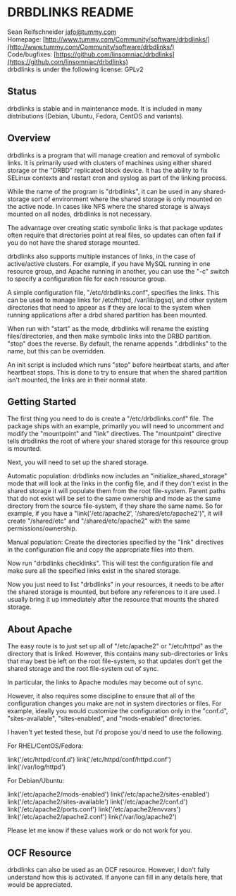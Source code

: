 DRBDLINKS README
================

Sean Reifschneider <jafo@tummy.com>  
Homepage: [http://www.tummy.com/Community/software/drbdlinks/](http://www.tummy.com/Community/software/drbdlinks/)  
Code/bugfixes: [https://github.com/linsomniac/drbdlinks](https://github.com/linsomniac/drbdlinks)  
drbdlinks is under the following license: GPLv2

Status
------

drbdlinks is stable and in maintenance mode.  It is included in many
distributions (Debian, Ubuntu, Fedora, CentOS and variants).

Overview
--------

drbdlinks is a program that will manage creation and removal of symbolic
links.  It is primarily used with clusters of machines using either shared
storage or the "DRBD" replicated block device.  It has the ability to fix
SELinux contexts and restart cron and syslog as part of the linking
process.

While the name of the program is "drbdlinks", it can be used in any
shared-storage sort of environment where the shared storage is only mounted
on the active node.  In cases like NFS where the shared storage is always
mounted on all nodes, drbdlinks is not necessary.

The advantage over creating static symbolic links is that package updates
often require that directories point at real files, so updates can often
fail if you do not have the shared storage mounted.

drbdlinks also supports multiple instances of links, in the case of
active/active clusters.  For example, if you have MySQL running in one
resource group, and Apache running in another, you can use the "-c"
switch to specify a configuration file for each resource group.

A simple configuration file, "/etc/drbdlinks.conf", specifies the links.
This can be used to manage links for /etc/httpd, /var/lib/pgsql, and other
system directories that need to appear as if they are local to the system
when running applications after a drbd shared partition has been mounted.

When run with "start" as the mode, drbdlinks will rename the existing
files/directories, and then make symbolic links into the DRBD partition.
"stop" does the reverse.  By default, the rename appends ".drbdlinks" to
the name, but this can be overridden.

An init script is included which runs "stop" before heartbeat starts, and
after heartbeat stops.  This is done to try to ensure that when the shared
partition isn't mounted, the links are in their normal state.

Getting Started
---------------

The first thing you need to do is create a "/etc/drbdlinks.conf" file.  The
package ships with an example, primarily you will need to uncomment and
modify the "mountpoint" and "link" directives.  The "mountpoint" directive
tells drbdlinks the root of where your shared storage for this resource
group is mounted.

Next, you will need to set up the shared storage.

Automatic population: drbdlinks now includes an "initialize_shared_storage"
mode that will look at the links in the config file, and if they don't
exist in the shared storage it will populate them from the root
file-system.  Parent paths that do not exist will be set to the same
ownership and mode as the same directory from the source file-system, if
they share the same name.  So for example, if you have a
"link('/etc/apache2', '/shared/etc/apache2')", it will create "/shared/etc"
and "/shared/etc/apache2" with the same permissions/ownership.

Manual population: Create the directories specified by the "link" directives
in the configuration file and copy the appropriate files into them.


Now run "drbdlinks checklinks".  This will test the configuration file and
make sure all the specified links exist in the shared storage.

Now you just need to list "drbdlinks" in your resources, it needs to be
after the shared storage is mounted, but before any references to it are
used.  I usually bring it up immediately after the resource that mounts the
shared storage.

About Apache
------------

The easy route is to just set up all of "/etc/apache2" or "/etc/httpd" as
the directory that is linked.  However, this contains many sub-directories
or links that may best be left on the root file-system, so that updates
don't get the shared storage and the root file-system out of sync.

In particular, the links to Apache modules may become out of sync.

However, it also requires some discipline to ensure that all of the
configuration changes you make are not in system directories or files.  For
example, ideally you would customize the configuration only in the
"conf.d", "sites-available", "sites-enabled", and "mods-enabled"
directories.

I haven't yet tested these, but I'd propose you'd need to use the
following.

For RHEL/CentOS/Fedora:

   link('/etc/httpd/conf.d')
   link('/etc/httpd/conf/httpd.conf')
   link('/var/log/httpd')

For Debian/Ubuntu:

   link('/etc/apache2/mods-enabled')
   link('/etc/apache2/sites-enabled')
   link('/etc/apache2/sites-available')
   link('/etc/apache2/conf.d')
   link('/etc/apache2/ports.conf')
   link('/etc/apache2/envvars')
   link('/etc/apache2/apache2.conf')
   link('/var/log/apache2')

Please let me know if these values work or do not work for you.

OCF Resource
------------

drbdlinks can also be used as an OCF resource.  However, I don't fully
understand how this is activated.  If anyone can fill in any details here,
that would be appreciated.
